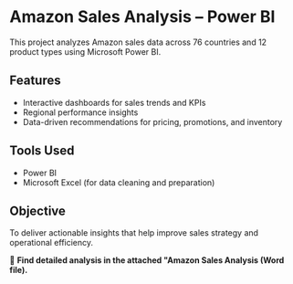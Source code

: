 
# Amazon Sales Analysis – Power BI

This project analyzes Amazon sales data across 76 countries and 12 product types using Microsoft Power BI.

## Features
- Interactive dashboards for sales trends and KPIs
- Regional performance insights
- Data-driven recommendations for pricing, promotions, and inventory

## Tools Used
- Power BI
- Microsoft Excel (for data cleaning and preparation)

## Objective
To deliver actionable insights that help improve sales strategy and operational efficiency.

📄 **Find detailed analysis in the attached "Amazon Sales Analysis (Word file).**
